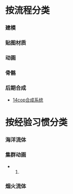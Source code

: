 # 按流程分类

### 建模

### 贴图材质

### 动画

### 骨骼


### 后期合成

* [14cop合成系统](https://www.bilibili.com/video/av34340416?p=14)

# 按经验习惯分类

### 海洋流体

### 集群动画

* 1.  []()

### 烟火流体

